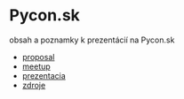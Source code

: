 # Pycon.sk
obsah a poznamky k prezentácií na Pycon.sk

* [proposal]()
* [meetup]()
* [prezentacia]()
* [zdroje]()
